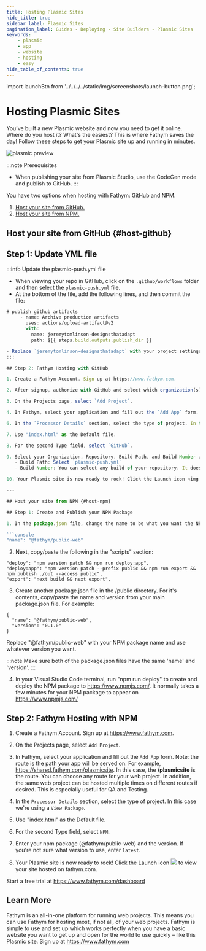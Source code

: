 ```yaml
---
title: Hosting Plasmic Sites
hide_title: true
sidebar_label: Plasmic Sites
pagination_label: Guides - Deploying - Site Builders - Plasmic Sites
keywords:
    - plasmic
    - app
    - website
    - hosting
    - easy
hide_table_of_contents: true
---
```


import launchBtn from '../../../../static/img/screenshots/launch-button.png';

# Hosting Plasmic Sites

You’ve built a new Plasmic website and now you need to get it online. Where do you host it? What's the easiest? This is where Fathym saves the day! Follow these steps to get your Plasmic site up and running in minutes. 

![plasmic preview](https://www.fathym.com/img/screenshots/designs-that-adapt-preview.png)

:::note Prerequisites
- When publishing your site from Plasmic Studio, use the CodeGen mode and publish to GitHub. 
:::

You have two options when hosting with Fathym: GitHub and NPM.

1. [Host your site from GitHub.](./plasmic-sites#host-github)
2. [Host your site from NPM.](./plasmic-sites#host-npm)

## Host your site from GitHub {#host-github}

## Step 1: Update YML file

:::info Update the plasmic-push.yml file
- When viewing your repo in GitHub, click on the `.github/workflows` folder and then select the `plasmic-push.yml` file.
- At the bottom of the file, add the following lines, and then commit the file:

 ```jsx
 # publish github artifacts
      - name: Archive production artifacts
        uses: actions/upload-artifact@v2
        with:
          name: jeremytomlinson-designsthatadapt
          path: ${{ steps.build.outputs.publish_dir }}

- Replace `jeremytomlinson-designsthatadapt` with your project settings. Use your `githubUsername-nameOfgithubRepo` 
:::

## Step 2: Fathym Hosting with GitHub

1. Create a Fathym Account. Sign up at https://www.fathym.com.  

2. After signup, authorize with GitHub and select which organization(s) to make available inside of Fathym.

3. On the Projects page, select `Add Project`. 

4. In Fathym, select your application and fill out the `Add App` form. Note: the route is the path your app will be served on. For example, https://shared.fathym.com/plasmicsite. In this case, the **/plasmicsite** is the route. You can choose any route for your web project. In addition, the same web project can be hosted multiple times on different routes if desired. This is especially useful for QA and Testing.

6. In the `Processor Details` section, select the type of project. In this case we're using a `View Package`. 

7. Use "index.html" as the Default file.

8. For the second Type field, select `GitHub`.  

9. Select your Organization, Repository, Build Path, and Build Number and click `Save Application`. 
    - Build Path: Select `plasmic-push.yml`
    - Build Number: You can select any build of your repository. It doesn't have to be the latest build. If you're not sure what build to use, enter `latest`.

10. Your Plasmic site is now ready to rock! Click the Launch icon <img src={launchBtn} class="text-image" /> to view your site hosted on fathym.com. 

---

## Host your site from NPM {#host-npm}

## Step 1: Create and Publish your NPM Package

1. In the package.json file, change the name to be what you want the NPM package to be named. For example:

```console
"name": "@fathym/public-web"
```

2. Next, copy/paste the following in the "scripts" section:

```console
"deploy": "npm version patch && npm run deploy:app",
"deploy:app": "npm version patch --prefix public && npm run export && npm publish ./out --access public",
"export": "next build && next export",
```

3. Create another package.json file in the /public directory. For it's contents, copy/paste the name and version from your main package.json file. For example:

```console
{
  "name": "@fathym/public-web",
  "version": "0.1.0"
}
```

Replace "@fathym/public-web" with your NPM package name and use whatever version you want.

:::note
Make sure both of the package.json files have the same 'name' and 'version'.
:::

4. In your Visual Studio Code terminal, run "npm run deploy" to create and deploy the NPM package to https://www.npmjs.com/. It normally takes a few minutes for your NPM package to appear on https://www.npmjs.com/

## Step 2: Fathym Hosting with NPM

1. Create a Fathym Account. Sign up at https://www.fathym.com.  

3. On the Projects page, select `Add Project`. 

4. In Fathym, select your application and fill out the `Add App` form. Note: the route is the path your app will be served on. For example, https://shared.fathym.com/plasmicsite. In this case, the **/plasmicsite** is the route. You can choose any route for your web project. In addition, the same web project can be hosted multiple times on different routes if desired. This is especially useful for QA and Testing.

6. In the `Processor Details` section, select the type of project. In this case we're using a `View Package`. 

7. Use "index.html" as the Default file.

8. For the second Type field, select `NPM`.  

9. Enter your npm package (@fathym/public-web) and the version. If you're not sure what version to use, enter `latest`.

10. Your Plasmic site is now ready to rock! Click the Launch icon <img src={launchBtn} class="text-image" /> to view your site hosted on fathym.com. 

Start a free trial at https://www.fathym.com/dashboard

## Learn More
Fathym is an all-in-one platform for running web projects. This means you can use Fathym for hosting most, if not all, of your web projects. Fathym is simple to use and set up which works perfectly when you have a basic website you want to get up and open for the world to use quickly – like this Plasmic site. Sign up at https://www.fathym.com
